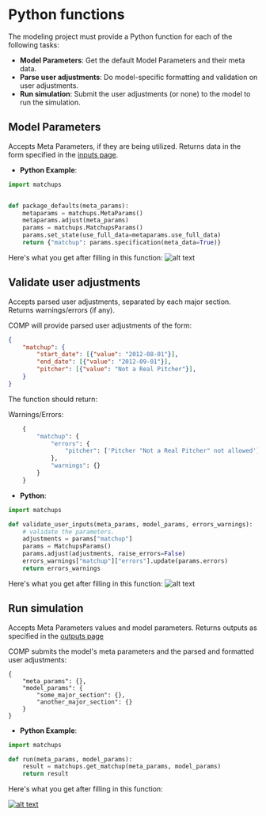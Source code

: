 # Python functions

The modeling project must provide a Python function for each of the following tasks:

- **Model Parameters**: Get the default Model Parameters and their meta data.
- **Parse user adjustments**: Do model-specific formatting and validation on user adjustments.
- **Run simulation**: Submit the user adjustments (or none) to the model to run the simulation.

Model Parameters
----------------------

Accepts Meta Parameters, if they are being utilized. Returns data in the form specified in the [inputs page](/publish/inputs/).

- **Python Example**:

```python
import matchups


def package_defaults(meta_params):
    metaparams = matchups.MetaParams()
    metaparams.adjust(meta_params)
    params = matchups.MatchupsParams()
    params.set_state(use_full_data=metaparams.use_full_data)
    return {"matchup": params.specification(meta_data=True)}
```

Here's what you get after filling in this function:
![alt text](https://user-images.githubusercontent.com/9206065/56739963-eee28780-673d-11e9-8692-59f58af2b5ff.png)

Validate user adjustments
--------------------------
Accepts parsed user adjustments, separated by each major section. Returns warnings/errors (if any).

COMP will provide parsed user adjustments of the form:

```json
{
    "matchup": {
        "start_date": [{"value": "2012-08-01"}],
        "end_date": [{"value": "2012-09-01"}],
        "pitcher": [{"value": "Not a Real Pitcher"}],
    }
}
```

The function should return:

Warnings/Errors:

```python
    {
        "matchup": {
            "errors": {
                "pitcher": ['Pitcher "Not a Real Pitcher" not allowed']
            },
            "warnings": {}
        }
    }
```

- **Python**:

```python
import matchups

def validate_user_inputs(meta_params, model_params, errors_warnings):
    # validate the parameters.
    adjustments = params["matchup"]
    params = MatchupsParams()
    params.adjust(adjustments, raise_errors=False)
    errors_warnings["matchup"]["errors"].update(params.errors)
    return errors_warnings
```

Here's what you get after filling in this function:
![alt text](https://user-images.githubusercontent.com/9206065/56741151-48e44c80-6740-11e9-88a8-dcc5887a3187.png)


Run simulation
----------------

Accepts Meta Parameters values and model parameters. Returns outputs as specified in the [outputs page](/publish/outputs/)

COMP submits the model's meta parameters and the parsed and formatted user adjustments:

```
{
    "meta_params": {},
    "model_params": {
        "some_major_section": {},
        "another_major_section": {}
    }
}
```

- **Python Example**:

```python
import matchups

def run(meta_params, model_params):
    result = matchups.get_matchup(meta_params, model_params)
    return result
```

Here's what you get after filling in this function:

[![alt text](https://user-images.githubusercontent.com/9206065/56739964-ef7b1e00-673d-11e9-9d91-2f7227d09897.png)](https://www.compmodels.org/hdoupe/Matchups/16/)